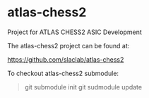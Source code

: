 # atlas-chess2
Project for ATLAS CHESS2 ASIC Development

The atlas-chess2 project can be found at:

https://github.com/slaclab/atlas-chess2

To checkout atlas-chess2 submodule:

> git submodule init
> git sudmodule update
